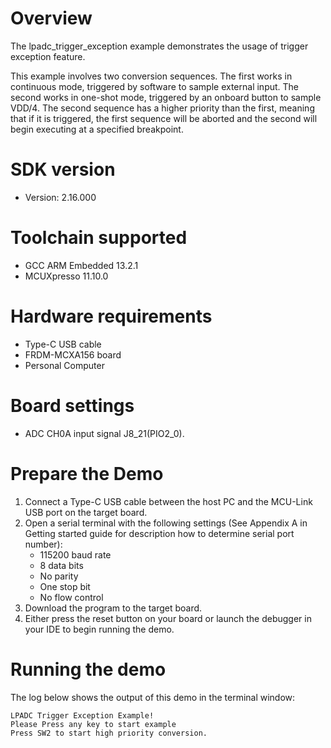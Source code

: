 Overview
========
The lpadc_trigger_exception example demonstrates the usage of trigger exception feature.

This example involves two conversion sequences. The first works in continuous mode, triggered by software to sample
external input. The second works in one-shot mode, triggered by an onboard button to sample VDD/4. The second sequence
has a higher priority than the first, meaning that if it is triggered, the first sequence will be aborted and the
second will begin executing at a specified breakpoint.

SDK version
===========
- Version: 2.16.000

Toolchain supported
===================
- GCC ARM Embedded  13.2.1
- MCUXpresso  11.10.0

Hardware requirements
=====================
- Type-C USB cable
- FRDM-MCXA156 board
- Personal Computer

Board settings
==============
- ADC CH0A input signal J8_21(PIO2_0).

Prepare the Demo
================
1.  Connect a Type-C USB cable between the host PC and the MCU-Link USB port on the target board.
2.  Open a serial terminal with the following settings (See Appendix A in Getting started guide for description how to determine serial port number):
    - 115200 baud rate
    - 8 data bits
    - No parity
    - One stop bit
    - No flow control
3.  Download the program to the target board.
4.  Either press the reset button on your board or launch the debugger in your IDE to begin running the demo.

Running the demo
================
The log below shows the output of this demo in the terminal window:
~~~~~~~~~~~~~~~~~~~~~~~~~~~~~~~~~~~
LPADC Trigger Exception Example!
Please Press any key to start example
Press SW2 to start high priority conversion.

~~~~~~~~~~~~~~~~~~~~~~~~~~~~~~~~~~~
